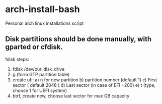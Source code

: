 # arch-install-bash
Personal arch linux installations script


## Disk partitions should be done manually, with gparted or cfdisk.
fdisk steps:
1) fdisk /dev/our_disk_drive
2) g (form GTP partition table)
3) create ufi:
  a) n for new partition
  b) partition number (default 1)
  c) First sector ( default 2048 )
  d) Last sector (in case of EFI +200)
  e) t (type, choose 1 for UEFI system)
4) btrf, create new, choose last sector for max GB capacity
